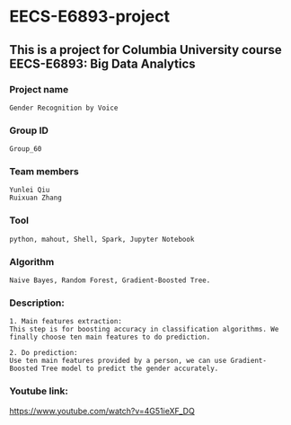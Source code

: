 # EECS-E6893-project
## This is a project for Columbia University course EECS-E6893: Big Data Analytics
### Project name
```
Gender Recognition by Voice
```
### Group ID
```
Group_60
```
### Team members
```
Yunlei Qiu 
Ruixuan Zhang
```
### Tool
```
python, mahout, Shell, Spark, Jupyter Notebook
```
### Algorithm
```
Naive Bayes, Random Forest, Gradient-Boosted Tree.
```
### Description: 
```
1. Main features extraction:
This step is for boosting accuracy in classification algorithms. We finally choose ten main features to do prediction.

2. Do prediction: 
Use ten main features provided by a person, we can use Gradient-Boosted Tree model to predict the gender accurately.
```
### Youtube link:
https://www.youtube.com/watch?v=4G51ieXF_DQ

